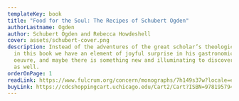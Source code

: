 ```yaml
---
templateKey: book
title: "Food for the Soul: The Recipes of Schubert Ogden"
authorLastname: Ogden
author: Schubert Ogden and Rebecca Howdeshell
cover: assets/schubert-cover.png
description: Instead of the adventures of the great scholar’s theological works,
  in this book we have an element of joyful surprise in his gastronomical
  oeuvre, and maybe there is something new and illuminating to discover in that
  as well.
orderOnPage: 1
readLink: https://www.fulcrum.org/concern/monographs/7h149s37w?locale=en
buyLink: https://cdcshoppingcart.uchicago.edu/Cart2/Cart?ISBN=9781957946023&PRESS=mpub
---
```

